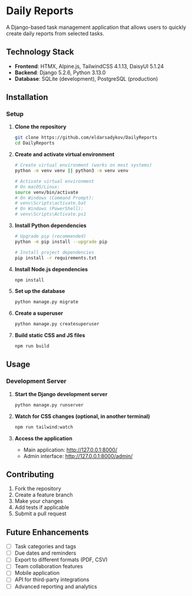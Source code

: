 # Daily Reports

A Django-based task management application that allows users to quickly create daily reports from selected tasks.

## Technology Stack

- **Frontend**: HTMX, Alpine.js, TailwindCSS 4.1.13, DaisyUI 5.1.24
- **Backend**: Django 5.2.6, Python 3.13.0
- **Database**: SQLite (development), PostgreSQL (production)

## Installation

### Setup

1. **Clone the repository**
   ```bash
   git clone https://github.com/eldarsadykov/DailyReports
   cd DailyReports
   ```

2. **Create and activate virtual environment**
   ```bash
   # Create virtual environment (works on most systems)
   python -m venv venv || python3 -m venv venv
   
   # Activate virtual environment
   # On macOS/Linux:
   source venv/bin/activate
   # On Windows (Command Prompt):
   # venv\Scripts\activate.bat
   # On Windows (PowerShell):
   # venv\Scripts\Activate.ps1
   ```

3. **Install Python dependencies**
   ```bash
   # Upgrade pip (recommended)
   python -m pip install --upgrade pip
   
   # Install project dependencies
   pip install -r requirements.txt
   ```

4. **Install Node.js dependencies**
   ```bash
   npm install
   ```

5. **Set up the database**
   ```bash
   python manage.py migrate
   ```

6. **Create a superuser**
   ```bash
   python manage.py createsuperuser
   ```

7. **Build static CSS and JS files**
   ```bash
   npm run build
   ```

## Usage

### Development Server

1. **Start the Django development server**
   ```bash
   python manage.py runserver
   ```

2. **Watch for CSS changes (optional, in another terminal)**
   ```bash
   npm run tailwind:watch
   ```

3. **Access the application**
   - Main application: http://127.0.0.1:8000/
   - Admin interface: http://127.0.0.1:8000/admin/

## Contributing

1. Fork the repository
2. Create a feature branch
3. Make your changes
4. Add tests if applicable
5. Submit a pull request

## Future Enhancements

- [ ] Task categories and tags
- [ ] Due dates and reminders
- [ ] Export to different formats (PDF, CSV)
- [ ] Team collaboration features
- [ ] Mobile application
- [ ] API for third-party integrations
- [ ] Advanced reporting and analytics